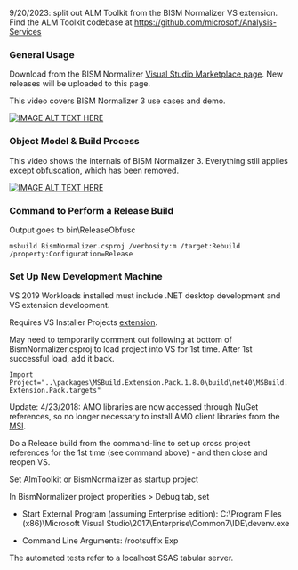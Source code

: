 9/20/2023: split out ALM Toolkit from the BISM Normalizer VS extension. Find the ALM Toolkit codebase at https://github.com/microsoft/Analysis-Services

### General Usage

Download from the BISM Normalizer [Visual Studio Marketplace page](https://marketplace.visualstudio.com/items?itemName=ChristianWade.BISMNormalizer3). New releases will be uploaded to this page.

This video covers BISM Normalizer 3 use cases and demo.

[![IMAGE ALT TEXT HERE](http://img.youtube.com/vi/LZdOwfJqFrM/0.jpg)](http://www.youtube.com/watch?v=LZdOwfJqFrM)

### Object Model & Build Process

This video shows the internals of BISM Normalizer 3. Everything still applies except obfuscation, which has been removed.

[![IMAGE ALT TEXT HERE](http://img.youtube.com/vi/r3eGK-dSYuw/0.jpg)](http://www.youtube.com/watch?v=r3eGK-dSYuw)

### Command to Perform a Release Build

Output goes to bin\ReleaseObfusc

`msbuild BismNormalizer.csproj /verbosity:m /target:Rebuild /property:Configuration=Release`

### Set Up New Development Machine

VS 2019 Workloads installed must include .NET desktop development and VS extension development.

Requires VS Installer Projects [extension](https://marketplace.visualstudio.com/items?itemName=VisualStudioClient.MicrosoftVisualStudio2017InstallerProjects).

May need to temporarily comment out following at bottom of BismNormalizer.csproj to load project into VS for 1st time. After 1st successful load, add it back.

`Import Project="..\packages\MSBuild.Extension.Pack.1.8.0\build\net40\MSBuild.Extension.Pack.targets"`

Update: 4/23/2018: AMO libraries are now accessed through NuGet references, so no longer necessary to install AMO client libraries from the [MSI](https://docs.microsoft.com/en-us/azure/analysis-services/analysis-services-data-providers).

Do a Release build from the command-line to set up cross project references for the 1st time (see command above) - and then close and reopen VS.

Set AlmToolkit or BismNormalizer as startup project

In BismNormalizer project properities > Debug tab, set
* Start External Program (assuming Enterprise edition): C:\Program Files (x86)\Microsoft Visual Studio\2017\Enterprise\Common7\IDE\devenv.exe

* Command Line Arguments: /rootsuffix Exp

The automated tests refer to a localhost SSAS tabular server.
